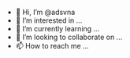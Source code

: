 - 👋 Hi, I’m @adsvna
- 👀 I’m interested in ...
- 🌱 I’m currently learning ...
- 💞️ I’m looking to collaborate on ...
- 📫 How to reach me ...

<!---
adsvna/adsvna is a ✨ special ✨ repository because its `README.md` (this file) appears on your GitHub profile.
You can click the Preview link to take a look at your changes.
--->

